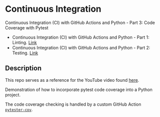 # Continuous Integration
Continuous Integration (CI) with GitHub Actions and Python - Part 3: Code Coverage with Pytest
- Continuous Integration (CI) with GitHub Actions and Python - Part 1: Linting. [Link](https://github.com/nekoemperor/CI-Linting)
- Continuous Integration (CI) with GitHub Actions and Python - Part 2: Testing. [Link](https://github.com/nekoemperor/CI-Testing)

## Description
This repo serves as a reference for the YouTube video found [here](https://www.youtube.com/watch?v=OOZtW3iF0is&list=PL0dOL8Z7pG3J6t1pqRQiNarBGY-ZnIJcq&index=3).

Demonstration of how to incorporate pytest code coverage into a Python project.


The code coverage checking is handled by a custom GitHub Action [`pytester-cov`](https://github.com/marketplace/actions/pytester-cov).
